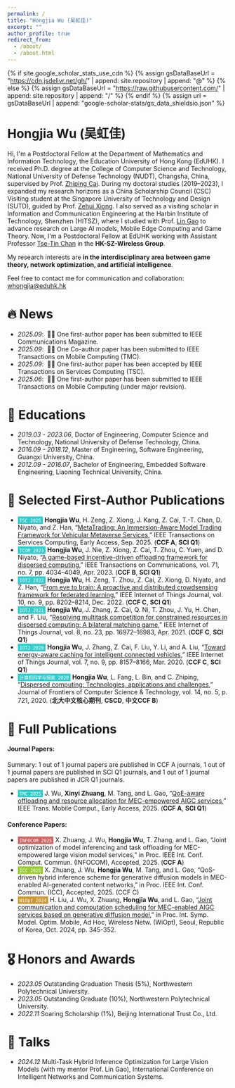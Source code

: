 ```yaml
---
permalink: /
title: "Hongjia Wu (吴虹佳)"
excerpt: ""
author_profile: true
redirect_from: 
  - /about/
  - /about.html
---
```


{% if site.google_scholar_stats_use_cdn %}
{% assign gsDataBaseUrl = "https://cdn.jsdelivr.net/gh/" | append: site.repository | append: "@" %}
{% else %}
{% assign gsDataBaseUrl = "https://raw.githubusercontent.com/" | append: site.repository | append: "/" %}
{% endif %}
{% assign url = gsDataBaseUrl | append: "google-scholar-stats/gs_data_shieldsio.json" %}

<span class='anchor' id='about-me'></span>

# Hongjia Wu (吴虹佳)

Hi, I'm a Postdoctoral Fellow at the Department of Mathematics and Information Technology, the Education University of Hong Kong (EdUHK). 
I received Ph.D. degree at the College of Computer Science and Technology, National University of Defense Technology (NUDT), Changsha, China, supervised by Prof. [Zhiping Cai](https://scholar.google.com.hk/citations?view_op=search_authors&mauthors=Zhiping+Cai&hl=zh-CN&oi=ao). During my doctoral studies (2019–2023), I expanded my research horizons as a China Scholarship Council (CSC) Visiting student at the Singapore University of Technology and Design (SUTD), guided by Prof. [Zehui Xiong](https://scholar.google.com.hk/citations?view_op=search_authors&mauthors=zehui+xiong&hl=zh-CN&oi=ao). I also served as a visiting scholar in Information and Communication Engineering at the Harbin Institute of Technology, Shenzhen (HITSZ), where I studied with Prof. [Lin Gao](https://scholar.google.com/citations?user=41wcJi4AAAAJ&hl=en) to advance research on Large AI models, Mobile Edge Computing and Game Theory. 
Now, I'm a Postdoctoral Fellow at EdUHK working with Assistant Professor [Tse-Tin Chan](https://www.eduhk.hk/mit/en/staff/tsetinchan) in the **HK-SZ-Wireless Group**. 

My research interests are **in the interdisciplinary area between game theory, network optimization, and artificial intelligence**.

Feel free to contact me for communication and collaboration: <u>whongjia@eduhk.hk</u>

# 🔥 News
- *2025.09*: &nbsp;🎉🎉 One first-author paper has been submitted to IEEE Communications Magazine.
- *2025.09*: &nbsp;🎉🎉 One Co-author paper has been submitted to IEEE Transactions on Mobile Computing (TMC).
- *2025.09*: &nbsp;🎉🎉 One first-author paper has been accepted by IEEE Transactions on Services Computing (TSC).
- *2025.06*: &nbsp;🎉🎉 One first-author paper has been submitted to IEEE Transactions on Mobile Computing (under major revision).


# 📖 Educations
- *2019.03 - 2023.06*, Doctor of Engineering, Computer Science and Technology, National University of Defense Technology, China.
- *2016.09 - 2018.12*, Master of Engineering, Software Engineering, Guangxi University, China.
- *2012.09 - 2016.07*, Bachelor of Engineering, Embedded Software Engineering, Liaoning Technical University, China.

# 📝 Selected First-Author Publications
<!-- #### Conference Papers:
- <span style="background-color: #cc6666; color: white; padding: 1px 4px; font-size: 12px;">``INFOCOM 2025``</span> **Xinyi Zhuang**, J. Wu, H. Wu, T. Zhang, and L. Gao, “Joint optimization of model inferencing and task offloading for MEC-empowered large vision model services,” in Proc. IEEE Int. Conf. Comput. Commun. (INFOCOM), Accepted, 2025. (**CCF A**)
- <span style="background-color: #99cc33; color: white; padding: 1px 4px; font-size: 12px;">``ICC 2025``</span> **Xinyi Zhuang**, J. Wu, H. Wu, M. Tang, and L. Gao, “QoS-driven hybrid inference scheme for generative diffusion models in MEC-enabled AI-generated content networks,” in Proc. IEEE Int. Conf. Commun. (ICC), Accepted, 2025. (CCF C) -->
- <span style="background-color: #33cccc; color: white; padding: 1px 4px; font-size: 12px;">``TSC 2025``</span> **Hongjia Wu**, H. Zeng, Z. Xiong, J. Kang, Z. Cai, T.-T. Chan, D. Niyato, and Z. Han, “[MetaTrading: An Immersion-Aware Model Trading Framework for Vehicular Metaverse Services](https://ieeexplore.ieee.org/abstract/document/11164460),” IEEE Transactions on Services Computing, Early Access, Sep. 2025. (**CCF A**, **SCI Q1**)
- <span style="background-color: #33cccc; color: white; padding: 1px 4px; font-size: 12px;">``TCOM 2023``</span> **Hongjia Wu**, J. Nie, Z. Xiong, Z. Cai, T. Zhou, C. Yuen, and D. Niyato, “[A game-based incentive-driven offloading framework for dispersed computing](https://ieeexplore.ieee.org/abstract/document/10102098),” IEEE Transactions on Communications, vol. 71, no. 7, pp. 4034–4049, Apr. 2023. (**CCF B**, **SCI Q1**)
- <span style="background-color: #33cccc; color: white; padding: 1px 4px; font-size: 12px;">``IOTJ 2022``</span> **Hongjia Wu**, H. Zeng, T. Zhou, Z. Cai, Z. Xiong, D. Niyato, and Z. Han, “[From eye to brain: A proactive and distributed crowdsensing framework for federated learning](https://ieeexplore.ieee.org/abstract/document/9991994),” IEEE Internet of Things Journal, vol. 10, no. 9, pp. 8202–8214, Dec. 2022. (**CCF C**, **SCI Q1**)
- <span style="background-color: #33cccc; color: white; padding: 1px 4px; font-size: 12px;">``IOTJ 2021``</span> **Hongjia Wu**, J. Zhang, Z. Cai, Q. Ni, T. Zhou, J. Yu, H. Chen, and F. Liu, “[Resolving multitask competition for constrained resources in dispersed computing: A bilateral matching game](https://ieeexplore.ieee.org/abstract/document/9416290),” IEEE Internet of Things Journal, vol. 8, no. 23, pp. 16972–16983, Apr. 2021. (**CCF C**, **SCI Q1**)
- <span style="background-color: #33cccc; color: white; padding: 1px 4px; font-size: 12px;">``IOTJ 2020``</span> **Hongjia Wu**, J. Zhang, Z. Cai, F. Liu, Y. Li, and A. Liu, “[Toward energy-aware caching for intelligent connected vehicles](https://ieeexplore.ieee.org/abstract/document/9036940),” IEEE Internet of Things Journal, vol. 7, no. 9, pp. 8157–8166, Mar. 2020. (**CCF C**, **SCI Q1**)
- <span style="background-color: #33cccc; color: white; padding: 1px 4px; font-size: 12px;">``计算机科学与探索 2020``</span> **Hongjia Wu**, L. Fang, L. Bin, and C. Zhiping, “[Dispersed computing: Technologies, applications and challenges](https://d.wanfangdata.com.cn/periodical/jsjkxyts202005002),” Journal of Frontiers of Computer Science & Technology, vol. 14, no. 5, p. 721, 2020. (**北大中文核心期刊**, **CSCD**, **中文CCF B**)


# 📄 Full Publications
#### Journal Papers:
Summary: 1 out of 1 journal papers are published in CCF A journals, 1 out of 1 journal papers are published in SCI Q1 journals, and 1 out of 1 journal papers are published in JCR Q1 journals.
- <span style="background-color: #33cccc; color: white; padding: 1px 4px; font-size: 12px;">``TMC 2025``</span> J. Wu, **Xinyi Zhuang**, M. Tang, and L. Gao, “[QoE-aware offloading and resource allocation for MEC-empowered AIGC services](https://ieeexplore.ieee.org/document/10972066),” IEEE Trans. Mobile Comput., Early Access, 2025. (**CCF A**, **SCI Q1**)

#### Conference Papers:
- <span style="background-color: #cc6666; color: white; padding: 1px 4px; font-size: 12px;">``INFOCOM 2025``</span> X. Zhuang, J. Wu, **Hongjia Wu**, T. Zhang, and L. Gao, “Joint optimization of model inferencing and task offloading for MEC-empowered large vision model services,” in Proc. IEEE Int. Conf. Comput. Commun. (INFOCOM), Accepted, 2025. (**CCF A**)
- <span style="background-color: #99cc33; color: white; padding: 1px 4px; font-size: 12px;">``ICC 2025``</span> X. Zhuang, J. Wu, **Hongjia Wu**, M. Tang, and L. Gao, “QoS-driven hybrid inference scheme for generative diffusion models in MEC-enabled AI-generated content networks,” in Proc. IEEE Int. Conf. Commun. (ICC), Accepted, 2025. (CCF C)
- <span style="background-color: #cc9933; color: white; padding: 1px 4px; font-size: 12px;">``WiOpt 2024``</span> H. Liu, J. Wu, X. Zhuang, **Hongjia Wu**, and L. Gao, “[Joint communication and computation scheduling for MEC-enabled AIGC services based on generative diffusion model](https://ieeexplore.ieee.org/document/10778362),” in Proc. Int. Symp. Model. Optim. Mobile, Ad Hoc, Wireless Netw. (WiOpt), Seoul, Republic of Korea, Oct. 2024, pp. 345-352.


# 🎖 Honors and Awards
- *2023.05* Outstanding Graduation Thesis (5%), Northwestern Polytechnical University.
- *2023.05* Outstanding Graduate (10%), Northwestern Polytechnical University.
- *2022.11* Soaring Scholarship (1%), Beijing International Trust Co., Ltd.


# 💬 Talks
- *2024.12* Multi-Task Hybrid Inference Optimization for Large Vision Models (with my mentor Prof. Lin Gao), International Conference on Intelligent Networks and Communication Systems.


